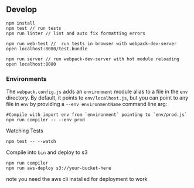 ## Develop
```
npm install
npm test // run tests
npm run linter // lint and auto fix formatting errors

npm run web-test //  run tests in browser with webpack-dev-server
open localhost:8080/test.bundle

npm run server // run webpack-dev-server with hot module reloading
open localhost:8080
```

### Environments
The `webpack.config.js` adds an `environment` module alias to a file in the `env` directory.
By default, it points to `env/localhost.js`, but you can point to any file in
`env` by
providing a `--env environmentName` command line arg:
```
#Compile with import env from `environment` pointing to `env/prod.js`
npm run compiler -- --env prod
```

Watching Tests
```
npm test -- --watch
```

Compile into `bin` and deploy to s3
```
npm run compiler
npm run aws-deploy s3://your-bucket-here
```
note you need the aws cli installed for deployment to work
